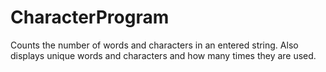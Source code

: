 # CharacterProgram
Counts the number of words and characters in an entered string. Also displays unique words and characters and how many times they are used.
